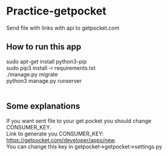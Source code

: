 # Practice-getpocket <br />
Send file with links with api to getpocket.com <br />

## How to run this app 
sudo apt-get install python3-pip <br />
sudo pip3 install -r requirements.txt <br />
./manage.py migrate <br />
python3 manage.py runserver <br />
<br />
## Some explanations
If you want sent file to your get pocket you should change CONSUMER_KEY. <br />
Link to generate you CONSUMER_KEY: https://getpocket.com/developer/apps/new. <br />
You can change this key in getpocket->getpocket->settings.py
